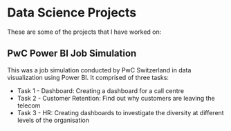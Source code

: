 # Data Science Projects
These are some of the projects that I have worked on:

## PwC Power BI Job Simulation
This was a job simulation conducted by PwC Switzerland in data visualization using Power BI. It comprised of three tasks:

- Task 1 - Dashboard: Creating a dashboard for a call centre
- Task 2 - Customer Retention: Find out why customers are leaving the telecom
- Task 3 - HR: Creating dashboards to investigate the diversity at different levels of the organisation
